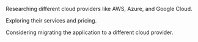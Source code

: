 Researching different cloud providers like AWS, Azure, and Google Cloud.

Exploring their services and pricing.

Considering migrating the application to a different cloud provider.